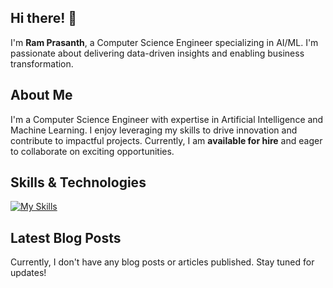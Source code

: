 ## Hi there! 👋

I'm **Ram Prasanth**, a Computer Science Engineer specializing in AI/ML. I'm passionate about delivering data-driven insights and enabling business transformation.

## About Me

I'm a Computer Science Engineer with expertise in Artificial Intelligence and Machine Learning. I enjoy leveraging my skills to drive innovation and contribute to impactful projects. Currently, I am **available for hire** and eager to collaborate on exciting opportunities.

## Skills & Technologies

[![My Skills](https://skillicons.dev/icons?i=html,css,flask,fastapi,docker,git,github,postgres,pytorch,tensorflow,androidstudio,dart,django,firebase,flutter,visualstudio,unity,sklearn,postman,java,py&perline=8)](https://skillicons.dev)



## Latest Blog Posts

Currently, I don't have any blog posts or articles published. Stay tuned for updates!
